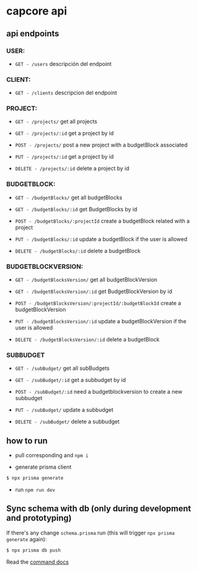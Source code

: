 # capcore api

## api endpoints

### USER:

- `GET - /users` descripción del endpoint

### CLIENT:

- `GET - /clients` descripcion del endpoint

### PROJECT:

- `GET - /projects/` get all projects

- `GET - /projects/:id` get a project by id

- `POST - /projects/` post a new project with a budgetBlock associated

- `PUT - /projects/:id` get a project by id

- `DELETE - /projects/:id` delete a project by id

### BUDGETBLOCK:

- `GET - /budgetBlocks/` get all budgetBlocks

- `GET - /budgetBlocks/:id` get BudgetBlocks by id

- `POST - /budgetBlocks/:projectId` create a budgetBlock related with a project

- `PUT - /budgetBlocks/:id` update a budgetBlock if the user is allowed

- `DELETE - /budgetBlocks/:id` delete a budgetBlock

### BUDGETBLOCKVERSION:

- `GET - /budgetBlocksVersion/` get all budgetBlockVersion

- `GET - /budgetBlocksVersion/:id` get BudgetBlockVersion by id

- `POST - /budgetBlocksVersion/:projectId/:budgetBlockId` create a budgetBlockVersion

- `PUT - /budgetBlocksVersion/:id` update a budgetBlockVersion if the user is allowed

- `DELETE - /budgetBlocksVersion/:id` delete a budgetBlock

### SUBBUDGET

- `GET - /subBudget/` get all subBudgets

- `GET - /subBudget/:id` get a subbudget by id

- `POST - /subBudget/:id` need a budgetblockversion to create a new subbudget

- `PUT - /subBudget/` update a subbudget 

- `DELETE - /subBudget/` delete a subbudget

## how to run

- pull corresponding and `npm i`

- generate prisma client

```bash
$ npx prisma generate
```

- run `npm run dev`

## Sync schema with db (only during development and prototyping)

If there's any change `schema.prisma` run (this will trigger `npx prisma generate` again):

```bash
$ npx prisma db push
```

Read the [command docs](https://www.prisma.io/docs/guides/migrate/prototyping-schema-db-push)
